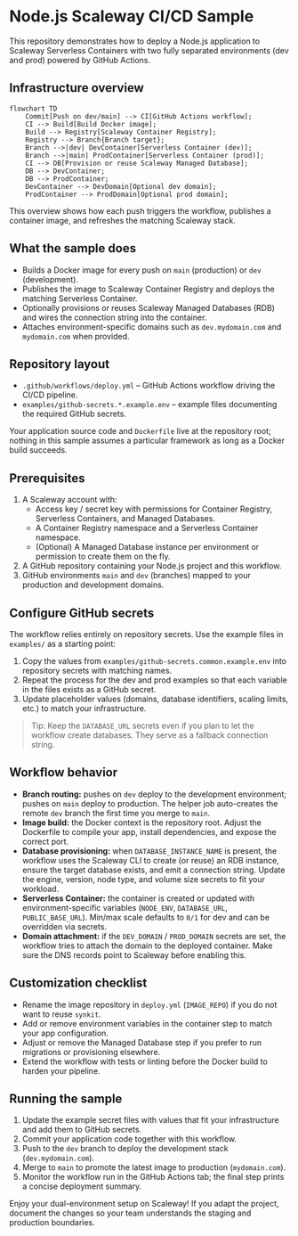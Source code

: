 # Node.js Scaleway CI/CD Sample

This repository demonstrates how to deploy a Node.js application to Scaleway Serverless Containers with two fully separated environments (dev and prod) powered by GitHub Actions.

## Infrastructure overview

```mermaid
flowchart TD
    Commit[Push on dev/main] --> CI[GitHub Actions workflow];
    CI --> Build[Build Docker image];
    Build --> Registry[Scaleway Container Registry];
    Registry --> Branch{Branch target};
    Branch -->|dev| DevContainer[Serverless Container (dev)];
    Branch -->|main| ProdContainer[Serverless Container (prod)];
    CI --> DB[Provision or reuse Scaleway Managed Database];
    DB --> DevContainer;
    DB --> ProdContainer;
    DevContainer --> DevDomain[Optional dev domain];
    ProdContainer --> ProdDomain[Optional prod domain];
```

This overview shows how each push triggers the workflow, publishes a container image, and refreshes the matching Scaleway stack.

## What the sample does

- Builds a Docker image for every push on `main` (production) or `dev` (development).
- Publishes the image to Scaleway Container Registry and deploys the matching Serverless Container.
- Optionally provisions or reuses Scaleway Managed Databases (RDB) and wires the connection string into the container.
- Attaches environment-specific domains such as `dev.mydomain.com` and `mydomain.com` when provided.

## Repository layout

- `.github/workflows/deploy.yml` – GitHub Actions workflow driving the CI/CD pipeline.
- `examples/github-secrets.*.example.env` – example files documenting the required GitHub secrets.

Your application source code and `Dockerfile` live at the repository root; nothing in this sample assumes a particular framework as long as a Docker build succeeds.

## Prerequisites

1. A Scaleway account with:
   - Access key / secret key with permissions for Container Registry, Serverless Containers, and Managed Databases.
   - A Container Registry namespace and a Serverless Container namespace.
   - (Optional) A Managed Database instance per environment or permission to create them on the fly.
2. A GitHub repository containing your Node.js project and this workflow.
3. GitHub environments `main` and `dev` (branches) mapped to your production and development domains.

## Configure GitHub secrets

The workflow relies entirely on repository secrets. Use the example files in `examples/` as a starting point:

1. Copy the values from `examples/github-secrets.common.example.env` into repository secrets with matching names.
2. Repeat the process for the dev and prod examples so that each variable in the files exists as a GitHub secret.
3. Update placeholder values (domains, database identifiers, scaling limits, etc.) to match your infrastructure.

> Tip: Keep the `DATABASE_URL` secrets even if you plan to let the workflow create databases. They serve as a fallback connection string.

## Workflow behavior

- **Branch routing:** pushes on `dev` deploy to the development environment; pushes on `main` deploy to production. The helper job auto-creates the remote `dev` branch the first time you merge to `main`.
- **Image build:** the Docker context is the repository root. Adjust the Dockerfile to compile your app, install dependencies, and expose the correct port.
- **Database provisioning:** when `DATABASE_INSTANCE_NAME` is present, the workflow uses the Scaleway CLI to create (or reuse) an RDB instance, ensure the target database exists, and emit a connection string. Update the engine, version, node type, and volume size secrets to fit your workload.
- **Serverless Container:** the container is created or updated with environment-specific variables (`NODE_ENV`, `DATABASE_URL`, `PUBLIC_BASE_URL`). Min/max scale defaults to `0/1` for dev and can be overridden via secrets.
- **Domain attachment:** if the `DEV_DOMAIN` / `PROD_DOMAIN` secrets are set, the workflow tries to attach the domain to the deployed container. Make sure the DNS records point to Scaleway before enabling this.

## Customization checklist

- Rename the image repository in `deploy.yml` (`IMAGE_REPO`) if you do not want to reuse `synkit`.
- Add or remove environment variables in the container step to match your app configuration.
- Adjust or remove the Managed Database step if you prefer to run migrations or provisioning elsewhere.
- Extend the workflow with tests or linting before the Docker build to harden your pipeline.

## Running the sample

1. Update the example secret files with values that fit your infrastructure and add them to GitHub secrets.
2. Commit your application code together with this workflow.
3. Push to the `dev` branch to deploy the development stack (`dev.mydomain.com`).
4. Merge to `main` to promote the latest image to production (`mydomain.com`).
5. Monitor the workflow run in the GitHub Actions tab; the final step prints a concise deployment summary.

Enjoy your dual-environment setup on Scaleway! If you adapt the project, document the changes so your team understands the staging and production boundaries.
